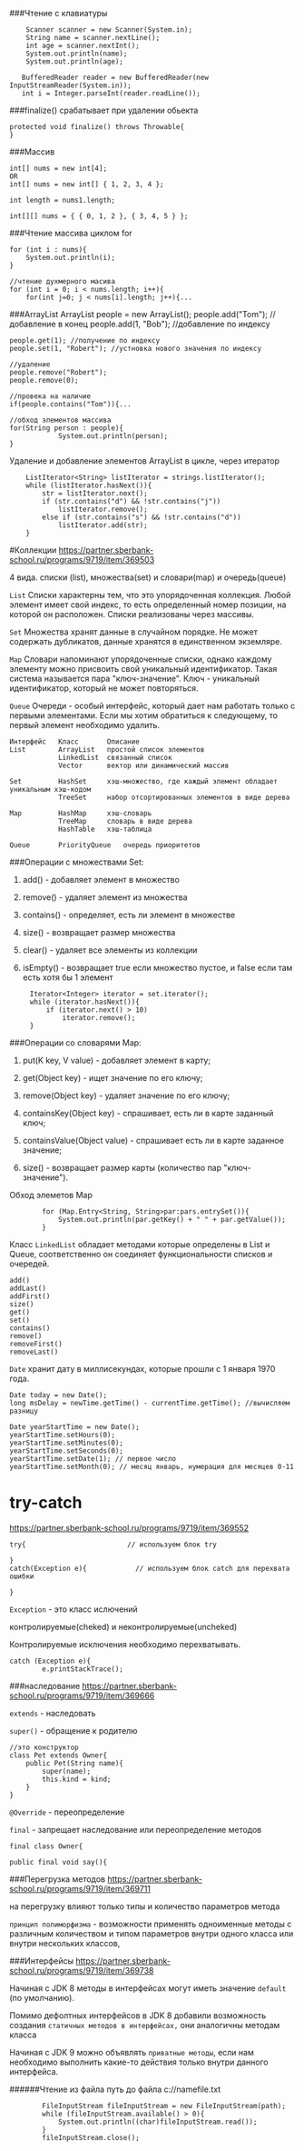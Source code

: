 ###Чтение с клавиатуры
````
    Scanner scanner = new Scanner(System.in);
    String name = scanner.nextLine();
    int age = scanner.nextInt();
    System.out.println(name);
    System.out.println(age);
````

       BufferedReader reader = new BufferedReader(new InputStreamReader(System.in));
       int i = Integer.parseInt(reader.readLine());

###finalize() срабатывает при удалении обьекта

    protected void finalize() throws Throwable{
    }
    
###Массив

    int[] nums = new int[4];
    OR
    int[] nums = new int[] { 1, 2, 3, 4 };     
    
    int length = nums1.length;
    
    int[][] nums = { { 0, 1, 2 }, { 3, 4, 5 } };
    
###Чтение массива циклом for

    for (int i : nums){                 
        System.out.println(i);
    }    
    
    //чтение духмерного масива
    for (int i = 0; i < nums.length; i++){
        for(int j=0; j < nums[i].length; j++){...
        
###ArrayList
    ArrayList<String> people = new ArrayList<String>();
    people.add("Tom"); //добавление в конец
    people.add(1, "Bob"); //добавление по индексу
    
    people.get(1); //получение по индексу
    people.set(1, "Robert"); //устновка нового значения по индексу
    
    //удаление
    people.remove("Robert");
    people.remove(0);
    
    //провека на наличие
    if(people.contains("Tom")){... 
    
    //обход элементов массива
    for(String person : people){              
                System.out.println(person);
    }
    
Удаление и добавление элементов ArrayList в цикле, через итератор
    
        ListIterator<String> listIterator = strings.listIterator();
        while (listIterator.hasNext()){
            str = listIterator.next();
            if (str.contains("d") && !str.contains("j"))
                listIterator.remove();
            else if (str.contains("s") && !str.contains("d"))
                listIterator.add(str);
        }    
        
#Коллекции
https://partner.sberbank-school.ru/programs/9719/item/369503

4 вида. списки (list), множества(set) и словари(map) и очередь(queue)

`List` Списки характерны тем, что это упорядоченная коллекция. Любой элемент имеет свой индекс, то есть определенный номер позиции, на которой он расположен. Списки реализованы через массивы.

`Set` Множества хранят данные в случайном порядке. Не может содержать дубликатов, данные хранятся в единственном экземляре.

`Map` Словари напоминают упорядоченные списки, однако каждому элементу можно присвоить свой уникальный идентификатор. Такая система называется пара "ключ-значение". Ключ - уникальный идентификатор, который не может повторяться.

`Queue` Очереди - особый интерфейс, который дает нам работать только с первыми элементами. Если мы хотим обратиться к следующему, то первый элемент необходимо удалить. 
 
````
Интерфейс	Класс	    Описание
List	    ArrayList	простой список элементов
            LinkedList	связанный список
            Vector	    вектор или динамический массив

Set	        HashSet	    хэш-множество, где каждый элемент обладает уникальным хэш-кодом
            TreeSet	    набор отсортированных элементов в виде дерева

Map	        HashMap	    хэш-словарь
            TreeMap	    словарь в виде дерева
            HashTable	хэш-таблица

Queue	    PriorityQueue	очередь приоритетов

````

###Операции с множествами Set:
   
   1. add() - добавляет элемент в множество
   
   2. remove() - удаляет элемент из множества
   
   3. contains() - определяет, есть ли элемент в множестве
   
   4. size() - возвращает размер множества
   
   5. clear() - удаляет все элементы из коллекции
   
   6. isEmpty() - возвращает true если множество пустое, и false если там есть хотя бы 1 элемент
   ````
        Iterator<Integer> iterator = set.iterator();
        while (iterator.hasNext()){
            if (iterator.next() > 10)
                iterator.remove();
        }   
   ````
###Операции со словарями Map:

1. put(K key, V value) - добавляет элемент в карту;

2. get(Object key) - ищет значение по его ключу;

3. remove(Object key) - удаляет значение по его ключу;

4. containsKey(Object key) - спрашивает, есть ли в карте заданный ключ;

5. containsValue(Object value) - спрашивает есть ли в карте заданное значение;

6. size() - возвращает размер карты (количество пар "ключ-значение").

Обход элеметов Map
````
        for (Map.Entry<String, String>par:pars.entrySet()){
            System.out.println(par.getKey() + " " + par.getValue());
        }
````

Класс `LinkedList` обладает методами которые определены в List и Queue, соответственно он соединяет функциональности списков и очередей.
````
add()
addLast()
addFirst()
size()
get()
set()
contains()
remove()
removeFirst()
removeLast()

````

`Date` хранит дату в миллисекундах, которые прошли с 1 января 1970 года.     
    
    Date today = new Date();
    long msDelay = newTime.getTime() - currentTime.getTime(); //вычисляем разницу 
         
    Date yearStartTime = new Date(); 
    yearStartTime.setHours(0); 
    yearStartTime.setMinutes(0); 
    yearStartTime.setSeconds(0); 
    yearStartTime.setDate(1); // первое число 
    yearStartTime.setMonth(0); // месяц январь, нумерация для месяцев 0-11
    
# try-catch
https://partner.sberbank-school.ru/programs/9719/item/369552

    try{                         // используем блок try
      
    }
    catch(Exception e){            // используем блок catch для перехвата ошибки
       
    }
    
`Exception` - это класс ислючений    

контролируемые(cheked) и неконтролируемые(uncheked)

Контролируемые исключения необходимо перехватывать.

    catch (Exception e){
            e.printStackTrace();

###наследование
https://partner.sberbank-school.ru/programs/9719/item/369666

`extends` - наследовать

`super()` - обращение к родителю

    //это конструктор
    class Pet extends Owner{
        public Pet(String name){
            super(name);
            this.kind = kind;
        }        
    }
    
`@Override` - переопределение   

`final` - запрещает наследование или переопределение методов

    final class Owner{
    
    public final void say(){
    
    
###Перегрузка методов
https://partner.sberbank-school.ru/programs/9719/item/369711

на перегрузку влияют только типы и количество параметров метода

`принцип полиморфизма` - возможности применять одноименные методы с различным количеством и типом параметров внутри одного класса или внутри нескольких классов,

###Интерфейсы
https://partner.sberbank-school.ru/programs/9719/item/369738

Начиная с JDK 8 методы в интерфейсах могут иметь значение `default` (по умолчанию).    

Помимо дефолтных интерфейсов в JDK 8 добавили возможность создания `статичных методов в интерфейсах,` они аналогичны методам класса

Начиная с JDK 9 можно объявлять `приватные методы`, если нам необходимо выполнить какие-то действия только внутри данного интерфейса.

######Чтение из файла
путь до файла c://namefile.txt

            FileInputStream fileInputStream = new FileInputStream(path);
            while (fileInputStream.available() > 0){
                System.out.println((char)fileInputStream.read());
            }
            fileInputStream.close();    